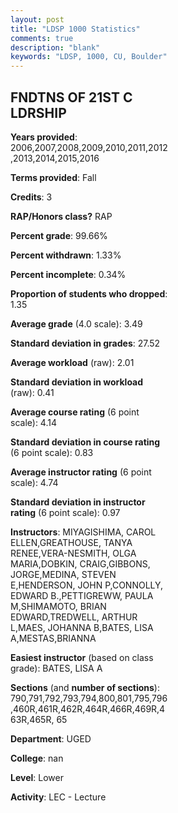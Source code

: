 ```yaml
---
layout: post
title: "LDSP 1000 Statistics"
comments: true
description: "blank"
keywords: "LDSP, 1000, CU, Boulder"
--- 
```

<head>
<script src="https://ajax.googleapis.com/ajax/libs/jquery/2.1.3/jquery.min.js"></script>
<script src="https://dl.dropboxusercontent.com/s/pc42nxpaw1ea4o9/highcharts.js?dl=0"></script>
<!-- <script src="../assets/js/highcharts.js"></script> -->
<style type="text/css">@font-face {
	font-family: "Bebas Neue";
	src: url(https://www.filehosting.org/file/details/544349/BebasNeue%20Regular.otf) format("opentype");
	}
	h1.Bebas { 
		font-family: "Bebas Neue", Verdana, Tahoma;
	}
</style>
</head>
<body>
	<div id="container" style="float: right; width: 45%; height: 88%; margin-left: 2.5%; margin-right: 2.5%;"></div>
	<script language="JavaScript">
		$(document).ready(function() {
		var chart = {type: 'column'};
		var title = {text: 'Grade Distribution'};
		var xAxis = {categories: ['A','B','C','D','F'],crosshair: true};
		var yAxis = {min: 0,title: {text: 'Percentage'}};
		var tooltip = {headerFormat: '<center><b><span style="font-size:20px">{point.key}</span></b></center>',
		               pointFormat: '<td style="padding:0"><b>{point.y:.1f}%</b></td>',
		               footerFormat: '</table>',shared: true,useHTML: true};
		var plotOptions = {column: {pointPadding: 0.0,borderWidth: 0}};  
		var credits = {enabled: false};var series= [{name: 'Percent',data: [63.72,27.71,6.1,1.44,1.03,]}];
		var json = {};
		json.chart = chart;
		json.title = title;
		json.tooltip = tooltip;
		json.xAxis = xAxis;
		json.yAxis = yAxis;  
		json.series = series;
		json.plotOptions = plotOptions;  
		json.credits = credits;
		$('#container').highcharts(json);
	});
	</script>
</body>
			   
## FNDTNS OF 21ST C LDRSHIP

**Years provided**: 2006,2007,2008,2009,2010,2011,2012,2013,2014,2015,2016

**Terms provided**: Fall

**Credits**: 3

**RAP/Honors class?** RAP

**Percent grade**: 99.66%

**Percent withdrawn**: 1.33%

**Percent incomplete**: 0.34%

**Proportion of students who dropped**: 1.35

**Average grade** (4.0 scale): 3.49

**Standard deviation in grades**: 27.52

**Average workload** (raw): 2.01

**Standard deviation in workload** (raw): 0.41

**Average course rating** (6 point scale): 4.14

**Standard deviation in course rating** (6 point scale): 0.83

**Average instructor rating** (6 point scale): 4.74

**Standard deviation in instructor rating** (6 point scale): 0.97

**Instructors**: MIYAGISHIMA, CAROL ELLEN,GREATHOUSE, TANYA RENEE,VERA-NESMITH, OLGA MARIA,DOBKIN, CRAIG,GIBBONS, JORGE,MEDINA, STEVEN E,HENDERSON, JOHN P,CONNOLLY, EDWARD B.,PETTIGREWW, PAULA M,SHIMAMOTO, BRIAN EDWARD,TREDWELL, ARTHUR L,MAES, JOHANNA B,BATES, LISA A,MESTAS,BRIANNA

**Easiest instructor** (based on class grade): BATES, LISA A

**Sections** (and **number of sections**): 790,791,792,793,794,800,801,795,796,460R,461R,462R,464R,466R,469R,463R,465R, 65

**Department**: UGED

**College**: nan

**Level**: Lower

**Activity**: LEC - Lecture
